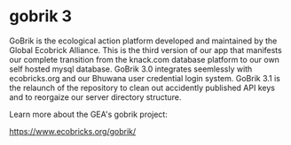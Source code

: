 # gobrik 3

GoBrik is the ecological action platform developed and maintained by the Global Ecobrick Alliance.  This is the third version of our app that manifests our complete transition from the knack.com database platform to our own self hosted mysql database.  GoBrik 3.0 integrates seemlessly with ecobricks.org and our Bhuwana user credential login system.  GoBrik 3.1 is the relaunch of the repository to clean out accidently published API keys and to reorgaize our server directory structure.

Learn more about the GEA's gobrik project:

https://www.ecobricks.org/gobrik/

